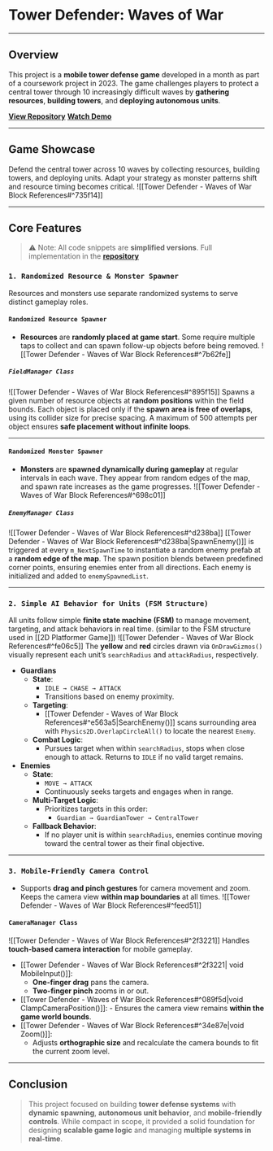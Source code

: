 # **Tower Defender: Waves of War**
---
## **Overview**
This project is a **mobile tower defense game** developed in a month as part of a coursework project in 2023. The game challenges players to protect a central tower through 10 increasingly difficult waves by **gathering resources**, **building towers**, and **deploying autonomous units**.


[**View Repository**](https://github.com/Woo95/Unity_Mobile_Game_Woo)
[**Watch Demo**](https://youtu.be/sOtYVJ6maYU)

---
## **Game Showcase**
Defend the central tower across 10 waves by collecting resources, building towers, and deploying units. Adapt your strategy as monster patterns shift and resource timing becomes critical.
![[Tower Defender - Waves of War Block References#^735f14]]

---
## **Core Features**
> ⚠️ Note: All code snippets are **simplified versions**. Full implementation in the [**repository**](https://github.com/Woo95/Unity_Mobile_Game_Woo)
### `1. Randomized Resource & Monster Spawner`
Resources and monsters use separate randomized systems to serve distinct gameplay roles.
#### `Randomized Resource Spawner`
- **Resources** are **randomly placed at game start**. Some require multiple taps to collect and can spawn follow-up objects before being removed.
![[Tower Defender - Waves of War Block References#^7b62fe]]
##### `FieldManager Class`
![[Tower Defender - Waves of War Block References#^895f15]]
Spawns a given number of resource objects at **random positions** within the field bounds. Each object is placed only if the **spawn area is free of overlaps**, using its collider size for precise spacing. A maximum of 500 attempts per object ensures **safe placement without infinite loops**.

---
#### `Randomized Monster Spawner`
- **Monsters** are **spawned dynamically during gameplay** at regular intervals in each wave. They appear from random edges of the map, and spawn rate increases as the game progresses.
![[Tower Defender - Waves of War Block References#^698c01]]
##### `EnemyManager Class`
![[Tower Defender - Waves of War Block References#^d238ba]]
[[Tower Defender - Waves of War Block References#^d238ba|SpawnEnemy()]] is triggered at every `m_NextSpawnTime` to instantiate a random enemy prefab at a **random edge of the map**. The spawn position blends between predefined corner points, ensuring enemies enter from all directions. Each enemy is initialized and added to `enemySpawnedList`.

---
### `2. Simple AI Behavior for Units (FSM Structure)`
All units follow simple **finite state machine (FSM)** to manage movement, targeting, and attack behaviors in real time. (similar to the FSM structure used in [[2D Platformer Game]])
![[Tower Defender - Waves of War Block References#^fe06c5]]
The **yellow** and **red** circles drawn via `OnDrawGizmos()` visually represent each unit’s `searchRadius` and `attackRadius`, respectively.
- **Guardians**
    - **State**:
        - `IDLE → CHASE → ATTACK`
        - Transitions based on enemy proximity.
    - **Targeting**:
        - [[Tower Defender - Waves of War Block References#^e563a5|SearchEnemy()]] scans surrounding area with `Physics2D.OverlapCircleAll()` to locate the nearest `Enemy`.
    - **Combat Logic**:
        - Pursues target when within `searchRadius`, stops when close enough to attack. Returns to `IDLE` if no valid target remains.
- **Enemies**
    - **State**:
        - `MOVE → ATTACK`
        - Continuously seeks targets and engages when in range.
    - **Multi-Target Logic**:
        - Prioritizes targets in this order: 
	        - `Guardian → GuardianTower → CentralTower`
    - **Fallback Behavior**:
        - If no player unit is within `searchRadius`, enemies continue moving toward the central tower as their final objective.
---
### `3. Mobile-Friendly Camera Control`
- Supports **drag and pinch gestures** for camera movement and zoom. Keeps the camera view **within map boundaries** at all times.
![[Tower Defender - Waves of War Block References#^feed51]]
#### `CameraManager Class`

![[Tower Defender - Waves of War Block References#^2f3221]]
Handles **touch-based camera interaction** for mobile gameplay.
- [[Tower Defender - Waves of War Block References#^2f3221| void MobileInput()]]:
    - **One-finger drag** pans the camera.
    - **Two-finger pinch** zooms in or out.
- [[Tower Defender - Waves of War Block References#^089f5d|void ClampCameraPosition()]]:
	  - Ensures the camera view remains **within the game world bounds**.
- [[Tower Defender - Waves of War Block References#^34e87e|void Zoom()]]:
	- Adjusts **orthographic size** and recalculate the camera bounds to fit the current zoom level.

---
## **Conclusion**
> This project focused on building **tower defense systems** with **dynamic spawning**, **autonomous unit behavior**, and **mobile-friendly controls**. While compact in scope, it provided a solid foundation for designing **scalable game logic** and managing **multiple systems in real-time**.